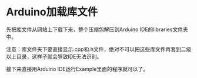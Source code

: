 # Arduino加载库文件


先把库文件从网站上下载下来，整个压缩包解压到Arduino IDE的libraries文件夹中。

注意：库文件夹下要直接显示.cpp和.h文件，绝对不可以把这些库文件再套到二级以上目录，这样子就会导致IDE无法识别。

接下来直接用Arduino IDE运行Example里面的程序就可以了。